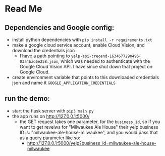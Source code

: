 # Read Me

## Dependencies and Google config:
- install python dependencies with `pip install -r requirements.txt`
- make a google cloud service account, enable Cloud Vision, and download the credentials json
  - I have a path pointing to `yelp-api-crecend-1634677290495-03a4bad6e258.json`, which was needed to authenticate with the Google Cloud Vision API. I have since shut down that project on Google Cloud.
- create environment variable that points to this downloaded credentials json and name it `GOOGLE_APPLICATION_CREDENTIALS`

## run the demo:
- start the flask server with `pip3 main.py`
- the app runs on http://127.0.0.1:5000/ 
  - the GET request takes one parameter, for the `business_id`, so if you want to get reveiws for "Milwaukee Ale House" their yelp business ID is: "milwaukee-ale-house-milwaukee", and you would pass that as a query parameter like so:
    - http://127.0.0.1:5000/yelp?business_id=milwaukee-ale-house-milwaukee

